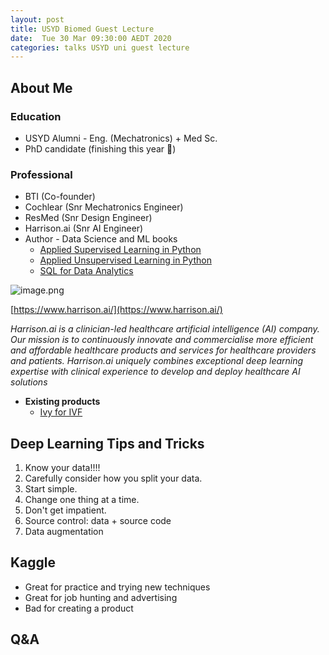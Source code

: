 ```yaml
---
layout: post
title: USYD Biomed Guest Lecture
date:  Tue 30 Mar 09:30:00 AEDT 2020
categories: talks USYD uni guest lecture 
---
```


## About Me

### Education
* USYD Alumni - Eng. (Mechatronics) + Med Sc.
* PhD candidate (finishing this year 🤞)

### Professional
* BTI (Co-founder)
* Cochlear (Snr Mechatronics Engineer)
* ResMed (Snr Design Engineer)
* Harrison.ai (Snr AI Engineer)
* Author - Data Science and ML books
  * [Applied Supervised Learning in Python](https://www.amazon.com.au/Applied-Supervised-Learning-Python-scikit-learn-ebook/dp/B07KX3L3K2/ref=sr_1_5?keywords=benjamin+johnston+packt&qid=1586010845&sr=8-5)
  * [Applied Unsupervised Learning in Python](https://www.amazon.com.au/Applied-Unsupervised-Learning-Python-relationships-ebook/dp/B07KX42TXY/ref=sr_1_4?keywords=benjamin+johnston+packt&qid=1586010759&sr=8-4)
  * [SQL for Data Analytics](https://www.amazon.com.au/SQL-Data-Analytics-Upom-Malik/dp/1789807352/ref=sr_1_2?keywords=benjamin+johnston+packt&qid=1586010819&sr=8-2)


![image.png](https://static.wixstatic.com/media/8c8c37_94c852aa24434e2a9d78fa2b53137f4a~mv2.png/v1/fill/w_226,h_39,al_c,q_85,usm_0.66_1.00_0.01/logo%20(2).webp)

[https://www.harrison.ai/](https://www.harrison.ai/)

*Harrison.ai is a clinician-led healthcare artificial intelligence (AI) company. Our mission is to continuously innovate and commercialise more efficient and affordable healthcare products and services for healthcare providers and patients. Harrison.ai uniquely combines exceptional deep learning expertise with clinical experience to develop and deploy healthcare AI solutions*


* **Existing products**
  * [Ivy for IVF](https://video.wixstatic.com/video/03353b_a52cb105ee474c419e4f68d3869f849c/720p/mp4/file.mp4)

## Deep Learning Tips and Tricks

1. Know your data!!!!
2. Carefully consider how you split your data.
3. Start simple.
4. Change one thing at a time.
5. Don't get impatient.
6. Source control: data + source code
7. Data augmentation

## Kaggle

* Great for practice and trying new techniques
* Great for job hunting and advertising
* Bad for creating a product

## Q&A